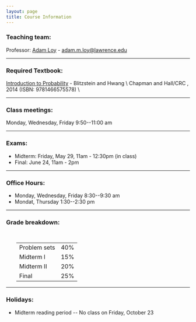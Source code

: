 ```yaml
---
layout: page
title: Course Information
---
```


### Teaching team:

Professor: [Adam Loy](http://aloy.github.io) - [adam.m.loy@lawrence.edu](mailto:adam.m.loy@lawrence.edu)

* * *

### Required Textbook:

[Introduction to Probability](https://www.crcpress.com/Introduction-to-Probability/Blitzstein-Hwang/9781466575578) - Blitzstein and Hwang \\
   Chapman and Hall/CRC , 2014 (ISBN: 9781466575578) \\

* * *

### Class meetings: 

Monday, Wednesday, Friday 9:50--11:00 am

* * *

### <a name="exams"></a>Exams:

* Midterm: Friday, May 29, 11am - 12:30pm (in class)
* Final: June 24, 11am - 2pm

* * *

### <a name="oh"></a>Office Hours: 

* Monday, Wednesday, Friday 8:30--9:30 am 
* Mondat, Thursday 1:30--2:30 pm

* * *

### <a name="grading"></a>Grade breakdown:

<div style="padding-left:2em;padding-top:1em;">
<table style="width:400px;">
<tr> <td> Problem sets              </td> <td> 40% </td></tr>
<tr> <td> Midterm I       </td> <td> 15% </td></tr>
<tr> <td> Midterm II       </td> <td> 20% </td></tr>
<tr> <td> Final            </td> <td> 25% </td></tr>
</table>
</div>

* * *

### Holidays:

* Midterm reading period -- No class on Friday, October 23
